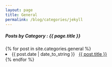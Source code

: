```yaml
---
layout: page
title: General
permalink: /blog/categories/jekyll
---
```


<h5> Posts by Category : {{ page.title }} </h5>

<div class="card">
{% for post in site.categories.general %}
 <li class="category-posts"><span>{{ post.date | date_to_string }}</span> &nbsp; <a href="{{ post.url }}">{{ post.title }}</a></li>
{% endfor %}
</div>
